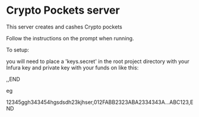 # Crypto Pockets server

This server creates and cashes Crypto pockets

Follow the instructions on the prompt when running.

To setup:

you will need to place a 'keys.secret' in the root project directory with your Infura key and private key with your funds on like this:

<infurakey>,<privatekey>,END

eg

12345ggh343454hgsdsdh23kjhser,012FABB2323ABA2334343A...ABC123,END